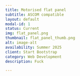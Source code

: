 ```yaml
---
title: Motorised flat panel
subtitle: ASCOM compatible
layout: default
modal-id: 1
status: Current
img: flat_panel.png
thumbnail: flat_panel_thumb.png
alt: image-alt
availability: Summer 2025
client: Start Bootstrap
category: Web Development
description: Fuck

---
```

